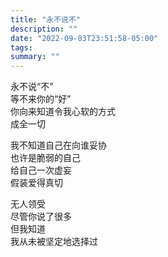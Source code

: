 ```yaml
---
title: "永不说不"
description: ""
date: "2022-09-03T23:51:58-05:00"
tags: 
summary: ""
---
```

永不说“不”\
等不来你的“好”\
你向来知道令我心软的方式\
成全一切

我不知道自己在向谁妥协\
也许是脆弱的自己\
给自己一次虚妄\
假装爱得真切

无人领受\
尽管你说了很多\
但我知道\
我从未被坚定地选择过
